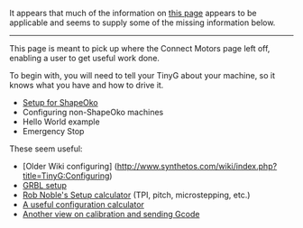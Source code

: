 It appears that much of the information on [this page](http://www.synthetos.com/wiki/index.php?title=TinyG:Configuring) appears to be applicable and seems to supply some of the missing information below.  

--------------------------------------

This page is meant to pick up where the Connect Motors page left off, enabling a user to get useful work done.

To begin with, you will need to tell your TinyG about your machine, so it knows what you have and how to drive it.  

* [Setup for ShapeOko](https://github.com/synthetos/TinyG/wiki/TinyG-Shapeoko-Setup)
* Configuring non-ShapeOko machines
* Hello World example
* Emergency Stop

These seem useful:
* [Older Wiki configuring] (http://www.synthetos.com/wiki/index.php?title=TinyG:Configuring)
* [GRBL setup](http://edslifedaily.weebly.com/uploads/2/5/6/1/2561031/win7_grbl_setup.pdf)
* [Rob Noble's Setup calculator](http://noblesque.org.uk/ShapeOko/grblcalc/) (TPI, pitch, microstepping, etc.)
* [A useful configuration calculator](http://calculator.josefprusa.cz/)
* [Another view on calibration and sending Gcode](https://thingsihack.wordpress.com/2012/07/08/calibration-and-sending-g-code/)
